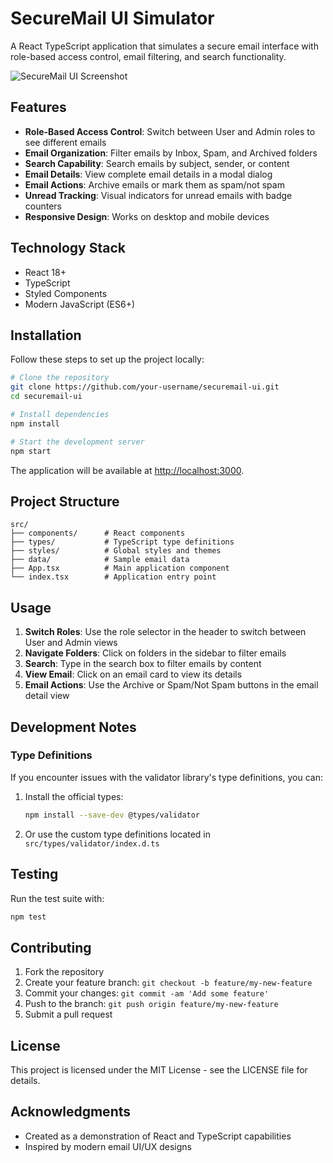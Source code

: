 # SecureMail UI Simulator

A React TypeScript application that simulates a secure email interface with role-based access control, email filtering, and search functionality.

![SecureMail UI Screenshot](https://via.placeholder.com/800x450)

## Features

- **Role-Based Access Control**: Switch between User and Admin roles to see different emails
- **Email Organization**: Filter emails by Inbox, Spam, and Archived folders
- **Search Capability**: Search emails by subject, sender, or content
- **Email Details**: View complete email details in a modal dialog
- **Email Actions**: Archive emails or mark them as spam/not spam
- **Unread Tracking**: Visual indicators for unread emails with badge counters
- **Responsive Design**: Works on desktop and mobile devices

## Technology Stack

- React 18+
- TypeScript
- Styled Components
- Modern JavaScript (ES6+)

## Installation

Follow these steps to set up the project locally:

```bash
# Clone the repository
git clone https://github.com/your-username/securemail-ui.git
cd securemail-ui

# Install dependencies
npm install

# Start the development server
npm start
```

The application will be available at [http://localhost:3000](http://localhost:3000).

## Project Structure

```
src/
├── components/      # React components
├── types/           # TypeScript type definitions
├── styles/          # Global styles and themes
├── data/            # Sample email data
├── App.tsx          # Main application component
└── index.tsx        # Application entry point
```

## Usage

1. **Switch Roles**: Use the role selector in the header to switch between User and Admin views
2. **Navigate Folders**: Click on folders in the sidebar to filter emails
3. **Search**: Type in the search box to filter emails by content
4. **View Email**: Click on an email card to view its details
5. **Email Actions**: Use the Archive or Spam/Not Spam buttons in the email detail view

## Development Notes

### Type Definitions

If you encounter issues with the validator library's type definitions, you can:

1. Install the official types:
   ```bash
   npm install --save-dev @types/validator
   ```

2. Or use the custom type definitions located in `src/types/validator/index.d.ts`

## Testing

Run the test suite with:

```bash
npm test
```

## Contributing

1. Fork the repository
2. Create your feature branch: `git checkout -b feature/my-new-feature`
3. Commit your changes: `git commit -am 'Add some feature'`
4. Push to the branch: `git push origin feature/my-new-feature`
5. Submit a pull request

## License

This project is licensed under the MIT License - see the LICENSE file for details.

## Acknowledgments

- Created as a demonstration of React and TypeScript capabilities
- Inspired by modern email UI/UX designs
